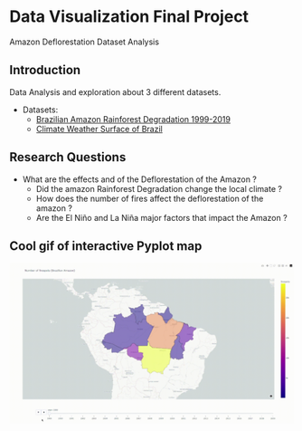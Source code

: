 # Data Visualization Final Project

Amazon Deflorestation Dataset Analysis

## Introduction

Data Analysis and exploration about 3 different datasets.

- Datasets: 
    - [Brazilian Amazon Rainforest Degradation 1999-2019](https://www.kaggle.com/datasets/mbogernetto/brazilian-amazon-rainforest-degradation?select=inpe_brazilian_amazon_fires_1999_2019.csv)
    - [Climate Weather Surface of Brazil](https://www.kaggle.com/datasets/PROPPG-PPG/hourly-weather-surface-brazil-southeast-region/data) 

## Research Questions

- What are the effects and of the Deflorestation of the Amazon ?
    - Did the amazon Rainforest Degradation change the local climate ?
    - How does the number of fires affect the deflorestation of the amazon ?
    - Are the El Niño and La Niña major factors that impact the Amazon ?

## Cool gif of interactive Pyplot map

![map](map.gif) 

